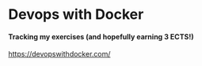 # Devops with Docker

#### Tracking my exercises (and hopefully earning 3 ECTS!)

https://devopswithdocker.com/
